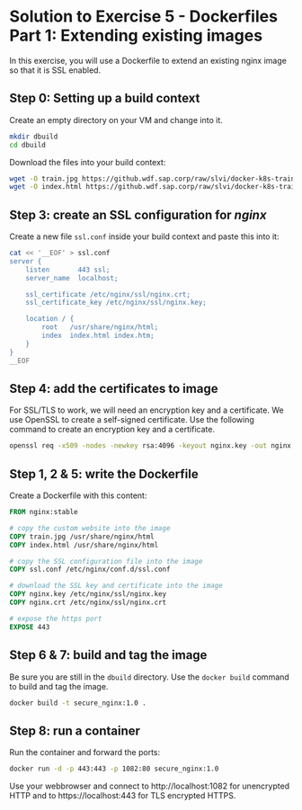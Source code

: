 # Solution to Exercise 5 - Dockerfiles Part 1: Extending existing images

In this exercise, you will use a Dockerfile to extend an existing nginx image so that it is SSL enabled.

## Step 0: Setting up a build context

Create an empty directory on your VM and change into it.

```bash
mkdir dbuild
cd dbuild
```

Download the files into your build context:

```bash
wget -O train.jpg https://github.wdf.sap.corp/raw/slvi/docker-k8s-training/master/docker/res/train.jpg
wget -O index.html https://github.wdf.sap.corp/raw/slvi/docker-k8s-training/master/docker/res/train.html
```


## Step 3: create an SSL configuration for _nginx_

Create a new file `ssl.conf` inside your build context and paste this into it:

```bash
cat << '__EOF' > ssl.conf
server {
    listen       443 ssl;
    server_name  localhost;

    ssl_certificate /etc/nginx/ssl/nginx.crt;
    ssl_certificate_key /etc/nginx/ssl/nginx.key;

    location / {
        root   /usr/share/nginx/html;
        index  index.html index.htm;
    }
}
__EOF
```

## Step 4: add the certificates to image

For SSL/TLS to work, we will need an encryption key and a certificate. We use OpenSSL to create a self-signed certificate. Use the following command to create an encryption key and a certificate.

```bash
openssl req -x509 -nodes -newkey rsa:4096 -keyout nginx.key -out nginx.crt -days 365 -subj "/CN=`hostname`"
```

## Step 1, 2 & 5: write the Dockerfile

Create a Dockerfile with this content:

```Dockerfile
FROM nginx:stable

# copy the custom website into the image
COPY train.jpg /usr/share/nginx/html
COPY index.html /usr/share/nginx/html

# copy the SSL configuration file into the image
COPY ssl.conf /etc/nginx/conf.d/ssl.conf

# download the SSL key and certificate into the image
COPY nginx.key /etc/nginx/ssl/nginx.key
COPY nginx.crt /etc/nginx/ssl/nginx.crt

# expose the https port
EXPOSE 443
```

## Step 6 & 7: build and tag the image

Be sure you are still in the `dbuild` directory. Use the `docker build` command to build and tag the image.

```bash
docker build -t secure_nginx:1.0 .
```

## Step 8: run a container

Run the container and forward the ports:

```bash
docker run -d -p 443:443 -p 1082:80 secure_nginx:1.0
```

Use your webbrowser and connect to http://localhost:1082 for unencrypted HTTP and to https://localhost:443 for TLS encrypted HTTPS.
